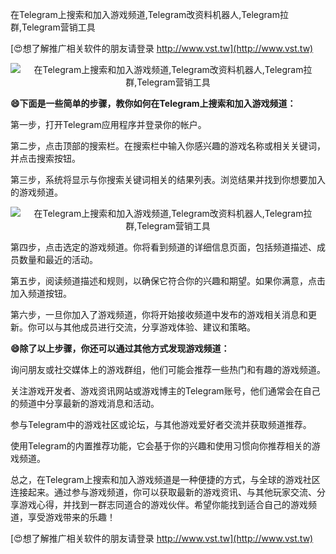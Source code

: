 在Telegram上搜索和加入游戏频道,Telegram改资料机器人,Telegram拉群,Telegram营销工具

[😍想了解推广相关软件的朋友请登录 http://www.vst.tw](http://www.vst.tw)

 <center><img src="https://vst.tw/MP4/tuiguang/png/4.png" alt="在Telegram上搜索和加入游戏频道,Telegram改资料机器人,Telegram拉群,Telegram营销工具"></center>

**😄下面是一些简单的步骤，教你如何在Telegram上搜索和加入游戏频道：**

第一步，打开Telegram应用程序并登录你的帐户。

第二步，点击顶部的搜索栏。在搜索栏中输入你感兴趣的游戏名称或相关关键词，并点击搜索按钮。

第三步，系统将显示与你搜索关键词相关的结果列表。浏览结果并找到你想要加入的游戏频道。

 <center><img src="https://vst.tw/MP4/tuiguang/png/5.png" alt="在Telegram上搜索和加入游戏频道,Telegram改资料机器人,Telegram拉群,Telegram营销工具"></center>

第四步，点击选定的游戏频道。你将看到频道的详细信息页面，包括频道描述、成员数量和最近的活动。

第五步，阅读频道描述和规则，以确保它符合你的兴趣和期望。如果你满意，点击加入频道按钮。

第六步，一旦你加入了游戏频道，你将开始接收频道中发布的游戏相关消息和更新。你可以与其他成员进行交流，分享游戏体验、建议和策略。

**😄除了以上步骤，你还可以通过其他方式发现游戏频道：**

询问朋友或社交媒体上的游戏群组，他们可能会推荐一些热门和有趣的游戏频道。

关注游戏开发者、游戏资讯网站或游戏博主的Telegram账号，他们通常会在自己的频道中分享最新的游戏消息和活动。

参与Telegram中的游戏社区或论坛，与其他游戏爱好者交流并获取频道推荐。

使用Telegram的内置推荐功能，它会基于你的兴趣和使用习惯向你推荐相关的游戏频道。

总之，在Telegram上搜索和加入游戏频道是一种便捷的方式，与全球的游戏社区连接起来。通过参与游戏频道，你可以获取最新的游戏资讯、与其他玩家交流、分享游戏心得，并找到一群志同道合的游戏伙伴。希望你能找到适合自己的游戏频道，享受游戏带来的乐趣！

[😍想了解推广相关软件的朋友请登录 http://www.vst.tw](http://www.vst.tw)




